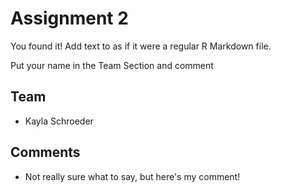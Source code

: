 # Assignment 2

You found it!  Add text to as if it were a regular R Markdown file.

Put your name in the Team Section and comment

## Team

- Kayla Schroeder


## Comments

- Not really sure what to say, but here's my comment!
